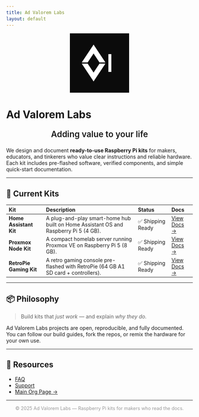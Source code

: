```yaml
---
title: Ad Valorem Labs
layout: default
---
```


<p align="center">
  <img src="/assets/brand-logo-simple.png" alt="Ad Valorem Labs logo" width="160"/>
</p>

# Ad Valorem Labs

<p align="center" style="font-size:1.4rem; font-weight:600; margin-top:1em;">
  Adding value to your life
</p>

We design and document **ready-to-use Raspberry Pi kits** for makers, educators, and tinkerers who value clear instructions and reliable hardware.  
Each kit includes pre-flashed software, verified components, and simple quick-start documentation.

---

## 🔧 Current Kits

| Kit | Description | Status | Docs |
|:----|:-------------|:--------|:------|
| **Home Assistant Kit** | A plug-and-play smart-home hub built on Home Assistant OS and Raspberry Pi 5 (4 GB). | ✅ Shipping Ready | [View Docs →](https://github.com/AdValoremLabs/home-assistant) |
| **Proxmox Node Kit** | A compact homelab server running Proxmox VE on Raspberry Pi 5 (8 GB). | ✅ Shipping Ready | [View Docs →](https://github.com/AdValoremLabs/proxmox) |
| **RetroPie Gaming Kit** | A retro gaming console pre-flashed with RetroPie (64 GB A1 SD card + controllers). | ✅ Shipping Ready | [View Docs →](https://github.com/AdValoremLabs/retropie) |

---

## 📦 Philosophy

> Build kits that *just work* — and explain *why they do.*

Ad Valorem Labs projects are open, reproducible, and fully documented.  
You can follow our build guides, fork the repos, or remix the hardware for your own use.

---

## 🧠 Resources

- [FAQ](https://github.com/AdValoremLabs/docs/blob/main/faq.md)  
- [Support](https://github.com/AdValoremLabs/docs/blob/main/support.md)  
- [Main Org Page →](https://github.com/AdValoremLabs)

---

<p align="center" style="font-size:0.9em;color:#999;">
  © 2025 Ad Valorem Labs — Raspberry Pi kits for makers who read the docs.
</p>
